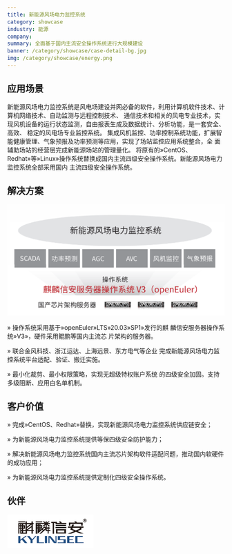 ```yaml
---
title: 新能源风场电力监控系统
category: showcase
industry: 能源
company: 
summary: 全面基于国内主流安全操作系统进行大规模建设
banner: /category/showcase/case-detail-bg.jpg
img: /category/showcase/energy.png
---
```


## 应用场景

新能源风场电力监控系统是风电场建设并网必备的软件，利用计算机软件技术、计算机网络技术、自动监测与远程控制技术、
通信技术和相关的风电专业技术，实现风机设备的运行状态监测，自由报表生成及数据统计、分析功能，是一套安全、高效、
稳定的风电场专业监控系统。
集成风机监控、功率控制系统功能，扩展智能健康管理、气象预报及功率预测等应用，实现了场站监控应用系统整合，全
面辅助场站的经营层完成新能源场站的管理量化。
将原有的»CentOS、Redhat»等»Linux»操作系统替换成国内主流四级安全操作系统。新能源风场电力监控系统全部采用国内
主流四级安全操作系统。

## 解决方案

<div class="case-img"><img src="./fengchang.jpg"  ></div>

» 操作系统采用基于»openEuler»LTS»20.03»SP1»发行的麒
麟信安服务器操作系统»V3»，硬件采用鲲鹏等国内主流芯
片架构的服务器。

 » 联合金风科技、浙江运达、上海远景、东方电气等企业
完成新能源风场电力监控系统平台适配、验证、搬迁实施。

 » 最小化裁剪、最小权限策略，实现无超级特权账户系统
的四级安全加固。支持多级阻断、应用白名单机制。



## 客户价值

 » 完成»CentOS、Redhat»替换，实现新能源风场电力监控系统供应链安全；

 » 为新能源风场电力监控系统提供等保四级安全防护能力；

 » 解决新能源风场电力监控系统国内主流芯片架构软件适配问题，推动国内软硬件的成功应用；

 » 为新能源风场电力监控系统提供定制化四级安全操作系统。


## 伙伴

<img src="./qilinxinan.jpg" width="200" >

